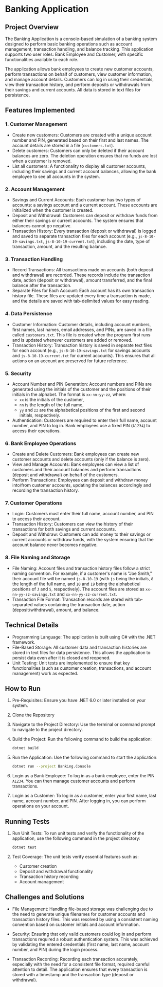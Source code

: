 # Banking Application

## Project Overview

The Banking Application is a console-based simulation of a banking system designed to perform basic banking operations such as account management, transaction handling, and balance tracking. This application supports two user roles: Bank Employee and Customer, with specific functionalities available to each role. 

The application allows bank employees to create new customer accounts, perform transactions on behalf of customers, view customer information, and manage account details. Customers can log in using their credentials, view their transaction history, and perform deposits or withdrawals from their savings and current accounts. All data is stored in text files for persistence.

## Features Implemented

### 1. Customer Management
   - Create new customers: Customers are created with a unique account number and PIN, generated based on their first and last names. The account details are stored in a file (`customers.txt`).
   - Delete customers: Customers can only be deleted if their account balances are zero. The deletion operation ensures that no funds are lost when a customer is removed.
   - List all customers: A functionality to display all customer accounts, including their savings and current account balances, allowing the bank employee to see all accounts in the system.

### 2. Account Management
   - Savings and Current Accounts: Each customer has two types of accounts: a savings account and a current account. These accounts are initialized when the customer is created.
   - Deposit and Withdrawal: Customers can deposit or withdraw funds from either their savings or current accounts. The system ensures that balances cannot go negative.
   - Transaction History: Every transaction (deposit or withdrawal) is logged and saved to separate transaction files for each account (e.g., `js-8-10-19-savings.txt`, `js-8-10-19-current.txt`), including the date, type of transaction, amount, and the resulting balance.

### 3. Transaction Handling
   - Record Transactions: All transactions made on accounts (both deposit and withdrawal) are recorded. These records include the transaction date, action (deposit or withdrawal), amount transferred, and the final balance after the transaction.
   - Separate Files for Each Account: Each account has its own transaction history file. These files are updated every time a transaction is made, and the details are saved with tab-delimited values for easy reading.

### 4. Data Persistence
   - Customer Information: Customer details, including account numbers, first names, last names, email addresses, and PINs, are saved in a file called `customers.txt`. This file is created when the program first runs and is updated whenever customers are added or removed.
   - Transaction History: Transaction history is saved in separate text files for each account (e.g., `js-8-10-19-savings.txt` for savings accounts and `js-8-10-19-current.txt` for current accounts). This ensures that all actions on an account are preserved for future reference.

### 5. Security
   - Account Number and PIN Generation: Account numbers and PINs are generated using the initials of the customer and the positions of their initials in the alphabet. The format is `xx-nn-yy-zz`, where:
     - `xx` is the initials of the customer,
     - `nn` is the length of the full name,
     - `yy` and `zz` are the alphabetical positions of the first and second initials, respectively.
   - Authentication: Customers are required to enter their full name, account number, and PIN to log in. Bank employees use a fixed PIN (`A1234`) to access their operations.

### 6. Bank Employee Operations
   - Create and Delete Customers: Bank employees can create new customer accounts and delete accounts (only if the balance is zero).
   - View and Manage Accounts: Bank employees can view a list of customers and their account balances and perform transactions (deposit and withdrawal) on behalf of the customers.
   - Perform Transactions: Employees can deposit and withdraw money into/from customer accounts, updating the balances accordingly and recording the transaction history.

### 7. Customer Operations
   - Login: Customers must enter their full name, account number, and PIN to access their account.
   - Transaction History: Customers can view the history of their transactions for both savings and current accounts.
   - Deposit and Withdraw: Customers can add money to their savings or current accounts or withdraw funds, with the system ensuring that the account balance never becomes negative.

### 8. File Naming and Storage
   - File Naming: Account files and transaction history files follow a strict naming convention. For example, if a customer's name is "Joe Smith," their account file will be named `js-8-10-19` (with `js` being the initials, `8` the length of the full name, and `10` and `19` being the alphabetical positions of `J` and `S`, respectively). The account files are stored as `xx-nn-yy-zz-savings.txt` and `xx-nn-yy-zz-current.txt`.
   - Transaction File Format: Transaction records are stored with tab-separated values containing the transaction date, action (deposit/withdrawal), amount, and balance.

## Technical Details

- Programming Language: The application is built using C# with the .NET framework.
- File-Based Storage: All customer data and transaction histories are stored in text files for data persistence. This allows the application to persist data even after it is closed and reopened.
- Unit Testing: Unit tests are implemented to ensure that key functionalities (such as customer creation, transactions, and account management) work as expected.

## How to Run

1. Pre-Requisites: Ensure you have .NET 6.0 or later installed on your system.
   
2. Clone the Repository

3. Navigate to the Project Directory: Use the terminal or command prompt to navigate to the project directory.

4. Build the Project: Run the following command to build the application:
   ```bash
   dotnet build
   ```

5. Run the Application: Use the following command to start the application:
   ```bash
   dotnet run --project Banking.Console
   ```

6. Login as a Bank Employee: To log in as a bank employee, enter the PIN `A1234`. You can then manage customer accounts and perform transactions.

7. Login as a Customer: To log in as a customer, enter your first name, last name, account number, and PIN. After logging in, you can perform operations on your account.

## Running Tests

1. Run Unit Tests: To run unit tests and verify the functionality of the application, use the following command in the project directory:
   ```bash
   dotnet test
   ```

2. Test Coverage: The unit tests verify essential features such as:
   - Customer creation
   - Deposit and withdrawal functionality
   - Transaction history recording
   - Account management

## Challenges and Solutions

- File Management: Handling file-based storage was challenging due to the need to generate unique filenames for customer accounts and transaction history files. This was resolved by using a consistent naming convention based on customer initials and account information.
  
- Security: Ensuring that only valid customers could log in and perform transactions required a robust authentication system. This was achieved by validating the entered credentials (first name, last name, account number, and PIN) during the login process.

- Transaction Recording: Recording each transaction accurately, especially with the need for a consistent file format, required careful attention to detail. The application ensures that every transaction is stored with a timestamp and the transaction type (deposit or withdrawal).
